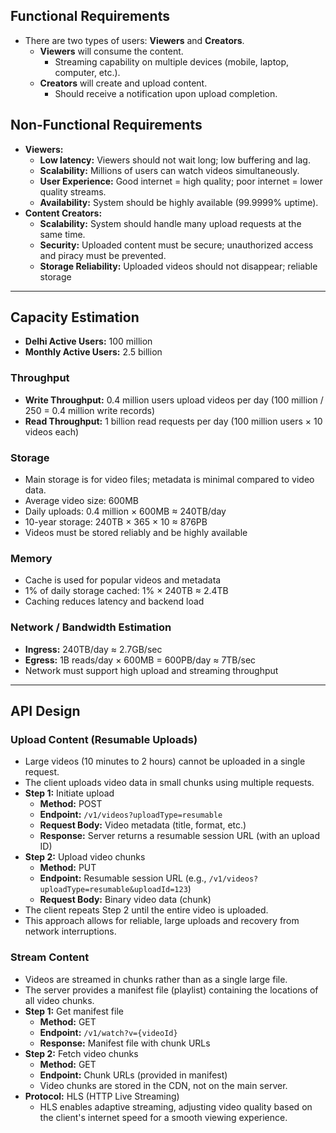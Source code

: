 ## Functional Requirements
- There are two types of users: **Viewers** and **Creators**.
    - **Viewers** will consume the content.
        - Streaming capability on multiple devices (mobile, laptop, computer, etc.).
    - **Creators** will create and upload content.
        - Should receive a notification upon upload completion.

## Non-Functional Requirements
- **Viewers:**
    - **Low latency:** Viewers should not wait long; low buffering and lag.
    - **Scalability:** Millions of users can watch videos simultaneously.
    - **User Experience:** Good internet = high quality; poor internet = lower quality streams.
    - **Availability:** System should be highly available (99.9999% uptime).
- **Content Creators:**
    - **Scalability:** System should handle many upload requests at the same time.
    - **Security:** Uploaded content must be secure; unauthorized access and piracy must be prevented.
    - **Storage Reliability:** Uploaded videos should not disappear; reliable storage

---

## Capacity Estimation
- **Delhi Active Users:** 100 million
- **Monthly Active Users:** 2.5 billion

### Throughput
- **Write Throughput:** 0.4 million users upload videos per day (100 million / 250 = 0.4 million write records)
- **Read Throughput:** 1 billion read requests per day (100 million users × 10 videos each)

### Storage
- Main storage is for video files; metadata is minimal compared to video data.
- Average video size: 600MB
- Daily uploads: 0.4 million × 600MB ≈ 240TB/day
- 10-year storage: 240TB × 365 × 10 ≈ 876PB
- Videos must be stored reliably and be highly available

### Memory
- Cache is used for popular videos and metadata
- 1% of daily storage cached: 1% × 240TB ≈ 2.4TB
- Caching reduces latency and backend load

### Network / Bandwidth Estimation
- **Ingress:** 240TB/day ≈ 2.7GB/sec
- **Egress:** 1B reads/day × 600MB = 600PB/day ≈ 7TB/sec
- Network must support high upload and streaming throughput

---

## API Design

### Upload Content (Resumable Uploads)
- Large videos (10 minutes to 2 hours) cannot be uploaded in a single request.
- The client uploads video data in small chunks using multiple requests.
- **Step 1:** Initiate upload
    - **Method:** POST
    - **Endpoint:** `/v1/videos?uploadType=resumable`
    - **Request Body:** Video metadata (title, format, etc.)
    - **Response:** Server returns a resumable session URL (with an upload ID)
- **Step 2:** Upload video chunks
    - **Method:** PUT
    - **Endpoint:** Resumable session URL (e.g., `/v1/videos?uploadType=resumable&uploadId=123`)
    - **Request Body:** Binary video data (chunk)
- The client repeats Step 2 until the entire video is uploaded.
- This approach allows for reliable, large uploads and recovery from network interruptions.

### Stream Content
- Videos are streamed in chunks rather than as a single large file.
- The server provides a manifest file (playlist) containing the locations of all video chunks.
- **Step 1:** Get manifest file
    - **Method:** GET
    - **Endpoint:** `/v1/watch?v={videoId}`
    - **Response:** Manifest file with chunk URLs
- **Step 2:** Fetch video chunks
    - **Method:** GET
    - **Endpoint:** Chunk URLs (provided in manifest)
    - Video chunks are stored in the CDN, not on the main server.
- **Protocol:** HLS (HTTP Live Streaming)
    - HLS enables adaptive streaming, adjusting video quality based on the client's internet speed for a smooth viewing experience.